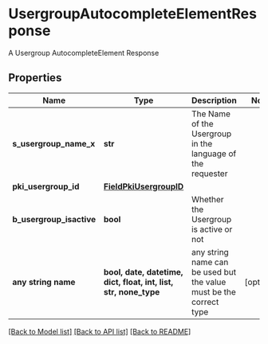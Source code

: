 # UsergroupAutocompleteElementResponse

A Usergroup AutocompleteElement Response

## Properties
Name | Type | Description | Notes
------------ | ------------- | ------------- | -------------
**s_usergroup_name_x** | **str** | The Name of the Usergroup in the language of the requester | 
**pki_usergroup_id** | [**FieldPkiUsergroupID**](FieldPkiUsergroupID.md) |  | 
**b_usergroup_isactive** | **bool** | Whether the Usergroup is active or not | 
**any string name** | **bool, date, datetime, dict, float, int, list, str, none_type** | any string name can be used but the value must be the correct type | [optional]

[[Back to Model list]](../README.md#documentation-for-models) [[Back to API list]](../README.md#documentation-for-api-endpoints) [[Back to README]](../README.md)


